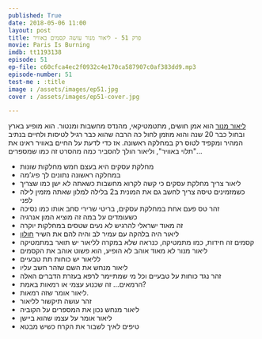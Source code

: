 ```yaml
---
published: True
date: 2018-05-06 11:00
layout: post
title: פרק 51 - ליאור מנור עושה קסמים באוויר
movie: Paris Is Burning
imdb: tt1193138
episode: 51
ep-file: c60cfca4ec2f0932c4e170ca587907c0af383dd9.mp3
episode-number: 51
test-me : :title
image : /assets/images/ep51.jpg
cover : /assets/images/ep51-cover.jpg

---
```


[ליאור מנור](http://www.liormanor.co.il/) הוא אמן חושים, מתטמטיקאי, מהנדס מחשבות ומנטור. הוא מופיע בארץ ובחול כבר 20 שנה והוא מוזמן לחול כה הרבה שהוא כבר רגיל לטיסות ולחיים בנתיב המהיר ומקפיד לטוס רק במחלקה ראשונה.
אז כדי לדעת על החיים באוויר ראינו את "תלוי באוויר", וליאור הולך להסביר כמה מהסרט זה כמו שמספרים...

* מחלקת עסקים היא בעצם חמש מחלקות שונות
* במחלקה ראשונה נתונים לך פיג’מה
* ליאור צריך מחלקת עסקים כי קשה לקרוא מחשבות כשאתה לא ישן כמו שצריך
* כשמזמינים טיסה צריך לחשב גם את המונית ב2 בלילה למלון שאתה מזמין לילה לפני
* זהר טס פעם אחת במחלקת עסקים, בריטי שרירי סחב אותו כמו נסיכה
* כשעומדים על במה זה מוציא המון אנרגיה
* זה מאוד ישראלי להרגיש לא נעים שטסים במחלקות יוקרה
* ליאור היה בלהקה עם עמיר לב והיה להם את השיר [חולון](https://www.youtube.com/watch?v=zjjKWjK4mek)
* קסמים זה חידות, כמו מתמטיקה, כנראה שלא במקרה לליאור יש תואר במתמטיקה
* ליאור מנור לא מאוד אוהב לא הופיע, הוא פשוט אוהב את הקסמים
* לליאור יש  כוחות תת טבעיים
* ליאור מנחש את השם שזהר חשב עליו
* זהר נגד כוחות על טבעיים וכל מי שמתיימר לרפא בעזרת הדברים האלה
* הרמאים… זה שכנוע עצמי או רמאות באמת?
* ליאור אומר שזה רמאות.
* זהר עושה תיקשור לליאור
* ליאור מנחש נכון את המספרים על הקוביה
* ליאור אומר על עצמו שהוא ביישן
* טיפים לאיך  לשבור את הקרח כשיש מבטא